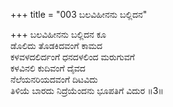 +++
title = "003 ಬಲವಿಹೀನನು ಬಲ್ಲಿದನ"

+++
ಬಲವಿಹೀನನು ಬಲ್ಲಿದನ ಕೂ   
ಡೊಲಿದು ತೊಡಕಿದವಂಗೆ ಕಾಮದ  
ಕಳವಳದಲಿರ್ದಂಗೆ ಧನದಳಲಿಂದ ಮರುಗುವಗೆ   
ಕಳವಿನಲಿ ಕುದಿವಂಗೆ ದೈವದ   
ನೆಲೆಯನರಿಯದವಂಗೆ ದಿಟವಿದು   
ತಿಳಿಯೆ ಬಾರದು ನಿದ್ರೆಯೆಂದನು ಭೂಪತಿಗೆ ವಿದುರ   ॥3॥